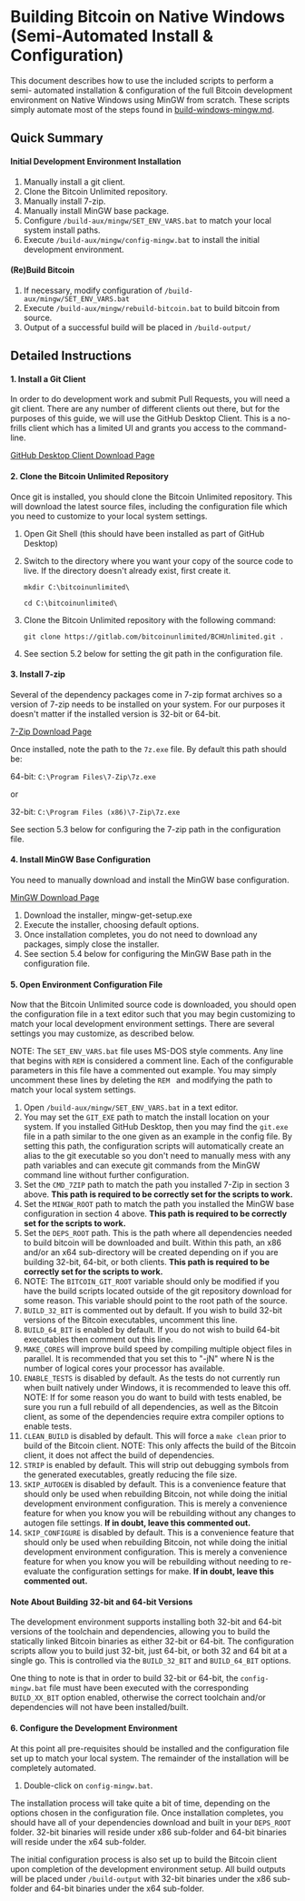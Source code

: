 Building Bitcoin on Native Windows (Semi-Automated Install & Configuration)
===========================================================================

This document describes how to use the included scripts to perform a semi-
automated installation & configuration of the full Bitcoin development
environment on Native Windows using MinGW from scratch.  These scripts simply
automate most of the steps found in [build-windows-mingw.md](/doc/build-windows-mingw.md).


Quick Summary
-------------

#### Initial Development Environment Installation

1. Manually install a git client.
2. Clone the Bitcoin Unlimited repository.
3. Manually install 7-zip.
4. Manually install MinGW base package.
5. Configure `/build-aux/mingw/SET_ENV_VARS.bat` to match your local system
   install paths.
6. Execute `/build-aux/mingw/config-mingw.bat` to install the initial development
   environment.


#### (Re)Build Bitcoin

1. If necessary, modify configuration of `/build-aux/mingw/SET_ENV_VARS.bat`
2. Execute `/build-aux/mingw/rebuild-bitcoin.bat` to build bitcoin from source.
3. Output of a successful build will be placed in `/build-output/`


Detailed Instructions
---------------------

#### 1. Install a Git Client

In order to do development work and submit Pull Requests, you will need a git
client.  There are any number of different clients out there, but for the
purposes of this guide, we will use the GitHub Desktop Client.  This is a
no-frills client which has a limited UI and grants you access to the command-
line.

[GitHub Desktop Client Download Page](https://desktop.github.com/)


#### 2. Clone the Bitcoin Unlimited Repository

Once git is installed, you should clone the Bitcoin Unlimited repository.  This
will download the latest source files, including the configuration file which
you need to customize to your local system settings.

1. Open Git Shell (this should have been installed as part of GitHub Desktop)
2. Switch to the directory where you want your copy of the source code to live.
   If the directory doesn't already exist, first create it.
	
	`mkdir C:\bitcoinunlimited\`
	
	`cd C:\bitcoinunlimited\`
	
3. Clone the Bitcoin Unlimited repository with the following command:

	`git clone https://gitlab.com/bitcoinunlimited/BCHUnlimited.git .`
	
4. See section 5.2 below for setting the git path in the configuration file.

	
#### 3. Install 7-zip

Several of the dependency packages come in 7-zip format archives so a version of
7-zip needs to be installed on your system.  For our purposes it doesn't matter
if the installed version is 32-bit or 64-bit.

[7-Zip Download Page](http://www.7-zip.org/)

Once installed, note the path to the `7z.exe` file.
By default this path should be:

64-bit: `C:\Program Files\7-Zip\7z.exe`

or

32-bit: `C:\Program Files (x86)\7-Zip\7z.exe`

	
See section 5.3 below for configuring the 7-zip path in the configuration file.


#### 4. Install MinGW Base Configuration

You need to manually download and install the MinGW base configuration.

[MinGW Download Page](http://sourceforge.net/projects/mingw/files/Installer/)


1. Download the installer, mingw-get-setup.exe
2. Execute the installer, choosing default options.
3. Once installation completes, you do not need to download any packages, simply
   close the installer.
4. See section 5.4 below for configuring the MinGW Base path in the
   configuration file.


#### 5. Open Environment Configuration File

Now that the Bitcoin Unlimited source code is downloaded, you should open the
configuration file in a text editor such that you may begin customizing to match
your local development environment settings.  There are several settings you may
customize, as described below.

NOTE: The `SET_ENV_VARS.bat` file uses MS-DOS style comments.  Any line that
      begins with `REM` is considered a comment line.  Each of the configurable
	  parameters in this file have a commented out example.  You may simply
	  uncomment these lines by deleting the `REM ` and modifying the path to match
	  your local system settings.

1. Open `/build-aux/mingw/SET_ENV_VARS.bat` in a text editor.
2. You may set the `GIT_EXE` path to match the install location on your system.
   If you installed GitHub Desktop, then you may find the `git.exe` file in a path
   similar to the one given as an example in the config file.  By setting this
   path, the configuration scripts will automatically create an alias to the
   git executable so you don't need to manually mess with any path variables and
   can execute git commands from the MinGW command line without further
   configuration.
3. Set the `CMD_7ZIP` path to match the path you installed 7-Zip in section 3
   above.  **This path is required to be correctly set for the scripts to work.**
4. Set the `MINGW_ROOT` path to match the path you installed the MinGW base
   configuration in section 4 above.  **This path is required to be correctly set
   for the scripts to work.**
5. Set the `DEPS_ROOT` path.  This is the path where all dependencies needed to
   build bitcoin will be downloaded and built.  Within this path, an x86 and/or
   an x64 sub-directory will be created depending on if you are building 32-bit,
   64-bit, or both clients.  **This path is required to be correctly set for the
   scripts to work.**
6. NOTE: The `BITCOIN_GIT_ROOT` variable should only be modified if you have the
   build scripts located outside of the git repository download for some reason.
   This variable should point to the root path of the source.
7. `BUILD_32_BIT` is commented out by default.  If you wish to build 32-bit
   versions of the Bitcoin executables, uncomment this line.
8. `BUILD_64_BIT` is enabled by default.  If you do not wish to build 64-bit
   executables then comment out this line.
9. `MAKE_CORES` will improve build speed by compiling multiple object files in
   parallel.  It is recommended that you set this to "-jN" where N is the number
   of logical cores your processor has available.
10. `ENABLE_TESTS` is disabled by default.  As the tests do not currently run
   when built natively under Windows, it is recommended to leave this off.
   NOTE: If for some reason you do want to build with tests enabled, be sure
   you run a full rebuild of all dependencies, as well as the Bitcoin client, as
   some of the dependencies require extra compiler options to enable tests.
11. `CLEAN_BUILD` is disabled by default.  This will force a `make clean` prior
   to build of the Bitcoin client.
   NOTE: This only affects the build of the Bitcoin client, it does not affect
   the build of dependencies.
12. `STRIP` is enabled by default.  This will strip out debugging symbols from
   the generated executables, greatly reducing the file size.
13. `SKIP_AUTOGEN` is disabled by default.  This is a convenience feature that
   should only be used when rebuilding Bitcoin, not while doing the initial
   development environment configuration.  This is merely a convenience feature
   for when you know you will be rebuilding without any changes to autogen file
   settings.  **If in doubt, leave this commented out.**
14. `SKIP_CONFIGURE` is disabled by default.  This is a convenience feature that
   should only be used when rebuilding Bitcoin, not while doing the initial
   development environment configuration.  This is merely a convenience feature
   for when you know you will be rebuilding without needing to re-evaluate the
   configuration settings for make.  **If in doubt, leave this commented out.**


#### Note About Building 32-bit and 64-bit Versions

The development environment supports installing both 32-bit and 64-bit versions
of the toolchain and dependencies, allowing you to build the statically linked
Bitcoin binaries as either 32-bit or 64-bit.  The configuration scripts allow
you to build just 32-bit, just 64-bit, or both 32 and 64 bit at a single go.
This is controlled via the `BUILD_32_BIT` and `BUILD_64_BIT` options.

One thing to note is that in order to build 32-bit or 64-bit, the 
`config-mingw.bat` file must have been executed with the corresponding
`BUILD_XX_BIT` option enabled, otherwise the correct toolchain and/or
dependencies will not have been installed/built.


#### 6. Configure the Development Environment

At this point all pre-requisites should be installed and the configuration file
set up to match your local system.  The remainder of the installation will be
completely automated.

1. Double-click on `config-mingw.bat`.

The installation process will take quite a bit of time, depending on the options
chosen in the configuration file.  Once installation completes, you should have
all of your dependencies download and built in your `DEPS_ROOT` folder.  32-bit
binaries will reside under x86 sub-folder and 64-bit binaries will reside under
the x64 sub-folder.

The initial configuration process is also set up to build the Bitcoin client
upon completion of the development environment setup.  All build outputs will
be placed under `/build-output` with 32-bit binaries under the x86 sub-folder
and 64-bit binaries under the x64 sub-folder.


